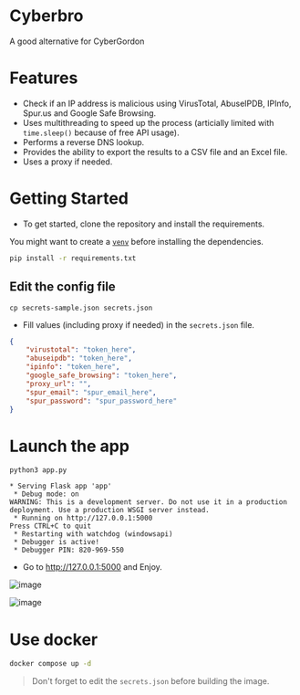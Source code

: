 # Cyberbro

A good alternative for CyberGordon

# Features

* Check if an IP address is malicious using VirusTotal, AbuseIPDB, IPInfo, Spur.us and Google Safe Browsing.
* Uses multithreading to speed up the process (articially limited with `time.sleep()` because of free API usage).
* Performs a reverse DNS lookup.
* Provides the ability to export the results to a CSV file and an Excel file.
* Uses a proxy if needed.

# Getting Started

* To get started, clone the repository and install the requirements.

You might want to create a [`venv`](https://docs.python.org/3/library/venv.html) before installing the dependencies.

```bash
pip install -r requirements.txt
```

## Edit the config file

```
cp secrets-sample.json secrets.json
```

* Fill values (including proxy if needed) in the `secrets.json` file.

```json
{
    "virustotal": "token_here",
    "abuseipdb": "token_here",
    "ipinfo": "token_here",
    "google_safe_browsing": "token_here",
    "proxy_url": "",
    "spur_email": "spur_email_here",
    "spur_password": "spur_password_here"
}
```

# Launch the app

```
python3 app.py
```

```
* Serving Flask app 'app'
 * Debug mode: on
WARNING: This is a development server. Do not use it in a production deployment. Use a production WSGI server instead.
 * Running on http://127.0.0.1:5000
Press CTRL+C to quit
 * Restarting with watchdog (windowsapi)
 * Debugger is active!
 * Debugger PIN: 820-969-550
```

* Go to http://127.0.0.1:5000 and Enjoy.

![image](https://github.com/user-attachments/assets/33c36c70-f85a-4c58-b5ff-4cabee51a82c)

![image](https://github.com/user-attachments/assets/c65ddce9-5d92-4374-a318-e4ac054ed774)

# Use docker

```bash
docker compose up -d
```

> Don't forget to edit the `secrets.json` before building the image.

